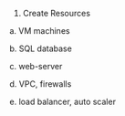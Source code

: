 1. Create Resources

  a. VM machines

  b. SQL database
  
  c. web-server 
  
  d. VPC, firewalls 
  
  e. load balancer, auto scaler
